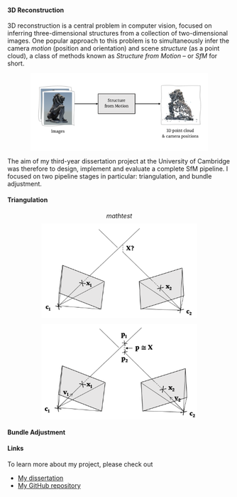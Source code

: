 #### 3D Reconstruction
3D reconstruction is a central problem in computer vision, focused on inferring three-dimensional structures from a collection of two-dimensional images. One popular approach to this problem is to simultaneously infer the camera *motion* (position and orientation) and scene *structure* (as a point cloud), a class of methods known as *Structure from Motion* – or *SfM* for short. 

<img src="/assets/images/structure-from-motion/simple-pipeline.png" width="400px;"  style="display:block;margin-left:auto;margin-right:auto;" />

The aim of my third-year dissertation project at the University of Cambridge was therefore to design, implement and evaluate a complete SfM pipeline. I focused on two pipeline stages in particular: triangulation, and bundle adjustment.

#### Triangulation

$$ math test $$
<img src="/assets/images/structure-from-motion/triangulation.png" width="350px"  style="display:block;margin-left:auto;margin-right:auto" />

<img src="/assets/images/structure-from-motion/midpoint.png" width="350px"  style="display:block;margin-left:auto;margin-right:auto" />


#### Bundle Adjustment


#### Links
To learn more about my project, please check out
- [My dissertation](/assets/documents/structure-from-motion/dissertation.pdf)
- [My GitHub repository](https://github.com/meganelisabethfinch/StructureFromMotion)